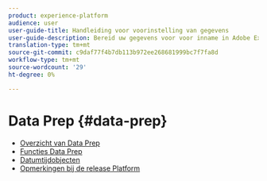 ```yaml
---
product: experience-platform
audience: user
user-guide-title: Handleiding voor voorinstelling van gegevens
user-guide-description: Bereid uw gegevens voor voor inname in Adobe Experience Platform.
translation-type: tm+mt
source-git-commit: c9daf77f4b7db113b972ee268681999bc7f7fa8d
workflow-type: tm+mt
source-wordcount: '29'
ht-degree: 0%

---
```



# Data Prep {#data-prep}

* [Overzicht van Data Prep](home.md)
* [Functies Data Prep](functions.md)
* [Datumtijdobjecten](dates.md)
* [Opmerkingen bij de release Platform](https://www.adobe.com/go/platform-release-notes-en)